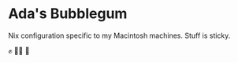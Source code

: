 # Ada's Bubblegum

Nix configuration specific to my Macintosh machines. Stuff is sticky.

:fist_raised: :fist_oncoming::fist_raised: :fist_oncoming:
